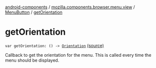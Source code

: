 [android-components](../../index.md) / [mozilla.components.browser.menu.view](../index.md) / [MenuButton](index.md) / [getOrientation](./get-orientation.md)

# getOrientation

`var getOrientation: () -> `[`Orientation`](../../mozilla.components.browser.menu/-browser-menu/-orientation/index.md) [(source)](https://github.com/mozilla-mobile/android-components/blob/master/components/browser/menu/src/main/java/mozilla/components/browser/menu/view/MenuButton.kt#L45)

Callback to get the orientation for the menu.
This is called every time the menu should be displayed.


